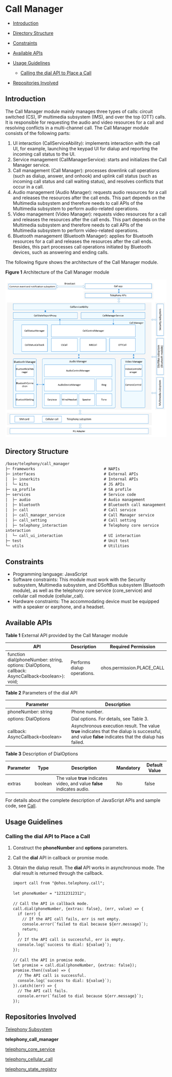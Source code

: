 # Call Manager<a name="EN-US_TOPIC_0000001105058232"></a>

-   [Introduction](#section117mcpsimp)
-   [Directory Structure](#section128mcpsimp)
-   [Constraints](#section131mcpsimp)
-   [Available APIs](#section136mcpsimp)
-   [Usage Guidelines](#section163mcpsimp)
    -   [Calling the dial API to Place a Call](#section113291522113518)

-   [Repositories Involved](#section227mcpsimp)

## Introduction<a name="section117mcpsimp"></a>

The Call Manager module mainly manages three types of calls: circuit switched \(CS\), IP multimedia subsystem \(IMS\), and over the top \(OTT\) calls. It is responsible for requesting the audio and video resources for a call and resolving conflicts in a multi-channel call. The Call Manager module consists of the following parts:

1.  UI interaction \(CallServiceAbility\): implements interaction with the call UI, for example, launching the keypad UI for dialup and reporting the incoming call status to the UI.
2.  Service management \(CallManagerService\): starts and initializes the Call Manager service.
3.  Call management \(Call Manager\): processes downlink call operations (such as dialup, answer, and onhook) and uplink call status (such as incoming call status and call waiting status), and resolves conflicts that occur in a call.
4.  Audio management \(Audio Manager\): requests audio resources for a call and releases the resources after the call ends. This part depends on the Multimedia subsystem and therefore needs to call APIs of the Multimedia subsystem to perform audio-related operations.
5.  Video management \(Video Manager\): requests video resources for a call and releases the resources after the call ends. This part depends on the Multimedia subsystem and therefore needs to call APIs of the Multimedia subsystem to perform video-related operations.
6.  Bluetooth management \(Bluetooth Manager\): applies for Bluetooth resources for a call and releases the resources after the call ends. Besides, this part processes call operations initiated by Bluetooth devices, such as answering and ending calls.

The following figure shows the architecture of the Call Manager module.

**Figure  1**  Architecture of the Call Manager module<a name="fig11440121615591"></a>


![](figures/en-us_architecture-of-the-call-manager-module.png)

## Directory Structure<a name="section128mcpsimp"></a>

```
/base/telephony/call_manager
├─ frameworks                              # NAPIs
├─ interfaces                              # External APIs
│  ├─ innerkits                            # Internal APIs
│  └─ kits                                 # JS APIs
├─ sa_profile                              # SA profile
├─ services                                # Service code
│  ├─ audio                                # Audio management
│  ├─ bluetooth                            # Bluetooth call management
│  ├─ call                                 # Call service
│  ├─ call_manager_service                 # Call Manager service
│  ├─ call_setting                         # Call setting
│  ├─ telephony_interaction                # Telephony core service interaction
│  └─ call_ui_interaction                  # UI interaction 
├─ test                                    # Unit test 
└─ utils                                   # Utilities
```

## Constraints<a name="section131mcpsimp"></a>

-   Programming language: JavaScript
-   Software constraints: This module must work with the Security subsystem, Multimedia subsystem, and DSoftBus subsystem \(Bluetooth module\), as well as the telephony core service \(core\_service\) and cellular call module \(cellular\_call\).
-   Hardware constraints: The accommodating device must be equipped with a speaker or earphone, and a headset.

## Available APIs<a name="section136mcpsimp"></a>

**Table  1**  External API provided by the Call Manager module

<a name="table137mcpsimp"></a>

| API| Description| Required Permission|
| ------------------------------------------------------------ | ------------------------------------ | -------------------------- |
| function dial(phoneNumber: string, options: DialOptions, callback: AsyncCallback<boolean\>): void; | Performs dialup operations.| ohos.permission.PLACE_CALL |

**Table  2**  Parameters of the dial API

<a name="table18488202215170"></a>

| Parameter| Description|
| --------------------------------- | ------------------------------------------------- |
| phoneNumber: string               | Phone number.|
| options: DialOptions              | Dial options. For details, see Table 3.|
| callback: AsyncCallback<boolean\> | Asynchronous execution result. The value **true** indicates that the dialup is successful, and value **false** indicates that the dialup has failed.|

**Table  3**  Description of DialOptions

<a name="table1322739190"></a>

| Parameter| Type| Description| Mandatory| Default Value|
| ------ | ------- | ---------------------- | -------- | ------ |
| extras | boolean | The value **true** indicates video, and value **false** indicates audio.| No| false  |


For details about the complete description of JavaScript APIs and sample code, see [Call](https://gitee.com/openharmony/docs/blob/master/en/application-dev/js-reference/apis/js-apis-call.md).
## Usage Guidelines<a name="section163mcpsimp"></a>

### Calling the dial API to Place a Call<a name="section113291522113518"></a> 

1.  Construct the **phoneNumber** and **options** parameters.
2.  Call the **dial** API in callback or promise mode.
3.  Obtain the dialup result. The **dial** API works in asynchronous mode. The dial result is returned through the callback.

    ```
    import call from "@ohos.telephony.call";
    
    let phoneNumber = "12312312312";
    
    // Call the API in callback mode.
    call.dial(phoneNumber, {extras: false}, (err, value) => {
      if (err) {
        // If the API call fails, err is not empty.
        console.error(`failed to dial because ${err.message}`);
        return;
      }
      // If the API call is successful, err is empty.
      console.log(`success to dial: ${value}`);
    });
    
    // Call the API in promise mode.
    let promise = call.dial(phoneNumber, {extras: false});
    promise.then((value) => {
      // The API call is successful.
      console.log(`success to dial: ${value}`);
    }).catch((err) => {
      // The API call fails.
      console.error(`failed to dial because ${err.message}`);
    });
    ```


## Repositories Involved<a name="section227mcpsimp"></a>

[Telephony Subsystem](https://gitee.com/openharmony/docs/blob/master/en/readme/telephony.md)

**telephony_call_manager**

[telephony_core_service](https://gitee.com/openharmony/telephony_core_service/blob/master/README.md)

[telephony_cellular_call](https://gitee.com/openharmony/telephony_cellular_call/blob/master/README.md)

[telephony_state_registry](https://gitee.com/openharmony/telephony_state_registry/blob/master/README.md)
